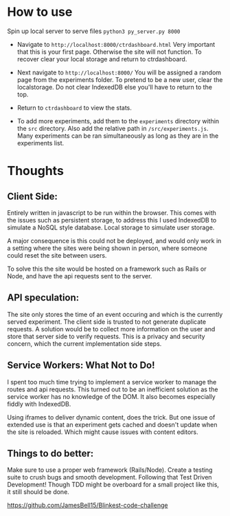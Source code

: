 
# How to use

Spin up local server to serve files `python3 py_server.py 8000`

- Navigate to `http://localhost:8000/ctrdashboard.html`
Very important that this is your first page. Otherwise the site will not function.
To recover clear your local storage and return to ctrdashboard.

- Next navigate to `http://localhost:8000/`
You will be assigned a random page from the experiments folder.
To pretend to be a new user, clear the localstorage. Do not clear IndexedDB else you'll have to return to the top.

- Return to `ctrdashboard` to view the stats.

- To add more experiments, add them to the `experiments` directory within the `src` directory.
Also add the relative path in `/src/experiments.js`. Many experiments can be ran simultaneously as long as they are in the experiments list.


# Thoughts

## Client Side:
Entirely written in javascript to be run within the browser.
This comes with the issues such as persistent storage, to address this I used IndexedDB to simulate a NoSQL style database. Local storage to simulate user storage.

A major consequence is this could not be deployed, and would only work in a setting where the sites were being shown in person, where someone could reset the site between users.

To solve this the site would be hosted on a framework such as Rails or Node, and have the api requests sent to the server.

## API speculation:
The site only stores the time of an event occuring and which is the currently served experiment. The client side is trusted to not generate duplicate requests. A solution would be to collect more information on the user and store that server side to verify requests. This is a privacy and security concern, which the current implementation side steps.

## Service Workers: What Not to Do!

I spent too much time trying to implement a service worker to manage the routes and api requests. This turned out to be an inefficient solution as the service worker has no knowledge of the DOM. It also becomes especially fiddly with IndexedDB.

Using iframes to deliver dynamic content, does the trick. But one issue of extended use is that an experiment gets cached and doesn't update when the site is reloaded. Which might cause issues with content editors.

## Things to do better:

Make sure to use a proper web framework (Rails/Node).
Create a testing suite to crush bugs and smooth development.
Following that Test Driven Development! Though TDD might be overboard for a small project like this, it still should be done.

https://github.com/JamesBell15/Blinkest-code-challenge


